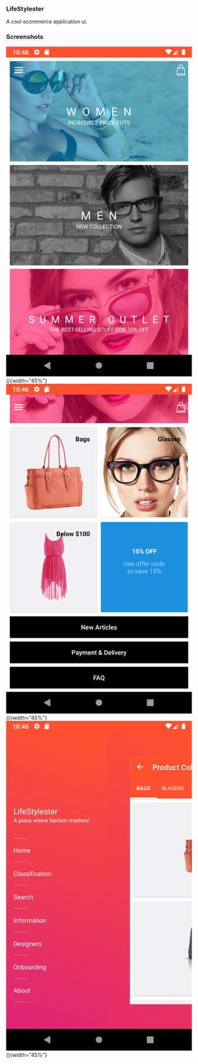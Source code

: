 ### LifeStylester

A cool ecommerce application ui.

### Screenshots

![Screen1](screenshots/screen1.png)(){width="45%"}
![Screen1](screenshots/screen2.png)(){width="45%"}
![Screen1](screenshots/screen3.png)(){width="45%"}